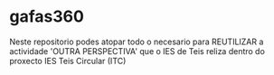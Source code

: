 # gafas360
Neste repositorio podes atopar todo o necesario para REUTILIZAR a actividade 'OUTRA PERSPECTIVA' que o IES de Teis reliza dentro do proxecto IES Teis Circular (ITC)

